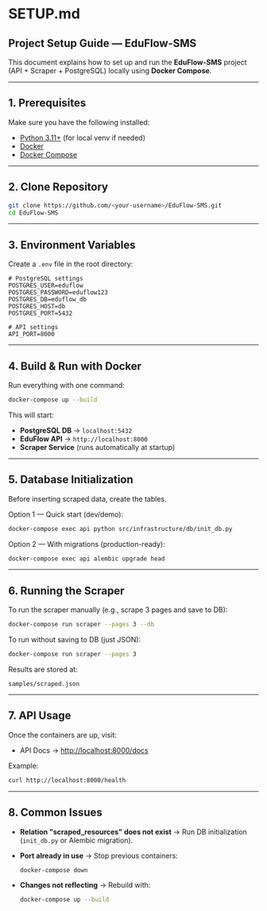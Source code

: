 
# SETUP.md

##  Project Setup Guide — EduFlow-SMS

This document explains how to set up and run the **EduFlow-SMS** project (API + Scraper + PostgreSQL) locally using **Docker Compose**.

---

## 1.  Prerequisites

Make sure you have the following installed:

* [Python 3.11+](https://www.python.org/downloads/) (for local venv if needed)
* [Docker](https://docs.docker.com/get-docker/)
* [Docker Compose](https://docs.docker.com/compose/install/)

---

## 2.  Clone Repository

```bash
git clone https://github.com/<your-username>/EduFlow-SMS.git
cd EduFlow-SMS
```

---

## 3.  Environment Variables

Create a `.env` file in the root directory:

```env
# PostgreSQL settings
POSTGRES_USER=eduflow
POSTGRES_PASSWORD=eduflow123
POSTGRES_DB=eduflow_db
POSTGRES_HOST=db
POSTGRES_PORT=5432

# API settings
API_PORT=8000
```

---

## 4.  Build & Run with Docker

Run everything with one command:

```bash
docker-compose up --build
```

This will start:

* **PostgreSQL DB** → `localhost:5432`
* **EduFlow API** → `http://localhost:8000`
* **Scraper Service** (runs automatically at startup)

---

## 5.  Database Initialization

Before inserting scraped data, create the tables.

Option 1 — Quick start (dev/demo):

```bash
docker-compose exec api python src/infrastructure/db/init_db.py
```

Option 2 — With migrations (production-ready):

```bash
docker-compose exec api alembic upgrade head
```

---

## 6.  Running the Scraper

To run the scraper manually (e.g., scrape 3 pages and save to DB):

```bash
docker-compose run scraper --pages 3 --db
```

To run without saving to DB (just JSON):

```bash
docker-compose run scraper --pages 3
```

Results are stored at:

```
samples/scraped.json
```

---

## 7.  API Usage

Once the containers are up, visit:

* API Docs → [http://localhost:8000/docs](http://localhost:8000/docs)

Example:

```bash
curl http://localhost:8000/health
```

---

## 8.  Common Issues

* **Relation "scraped_resources" does not exist**
  → Run DB initialization (`init_db.py` or Alembic migration).

* **Port already in use**
  → Stop previous containers:

  ```bash
  docker-compose down
  ```

* **Changes not reflecting**
  → Rebuild with:

  ```bash
  docker-compose up --build
  ```

